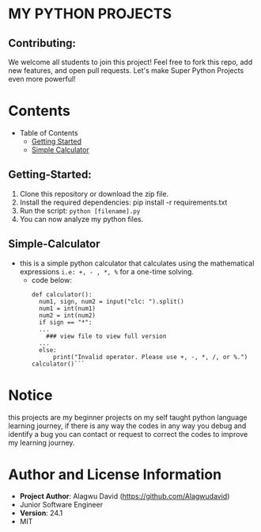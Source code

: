 # MY PYTHON PROJECTS

## Contributing:
We welcome all students to join this project!  Feel free to fork this repo, add new features, and open pull requests. Let's make Super Python Projects even more powerful!

# Contents
* Table of Contents
  * [Getting Started](#Getting-started)
  * [Simple Calculator](#simple-calculator)

## Getting-Started:
1. Clone this repository or download the zip file.
2. Install the required dependencies: pip install -r requirements.txt
3. Run the script: ```python [filename].py```
4. You can now analyze my python files.

## Simple-Calculator
- this is a simple python calculator that calculates using the mathematical expressions ```i.e: +, - , *, %``` for a one-time solving.
  - code below:
    ```
    def calculator():
      num1, sign, num2 = input("clc: ").split()
      num1 = int(num1)
      num2 = int(num2)
      if sign == "*":
      ...
        ### view file to view full version
      ...
      else:
          print("Invalid operator. Please use +, -, *, /, or %.")
    calculator()```

# Notice
this projects are my beginner projects on my self taught python language learning journey, if there is any way the codes in any way you debug and identify a bug you can contact or request to correct the codes to improve my learning journey.

# Author and License Information
+ **Project Author**: Alagwu David (https://github.com/Alagwudavid)
+ Junior Software Engineer
+ **Version**: 24.1
+ MIT